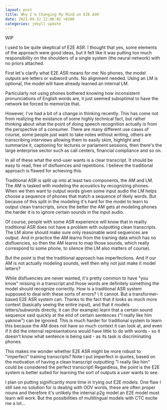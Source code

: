 ```yaml
---
layout: post
title: Why I'm Changing My Mind on E2E ASR 
date: 2021-04-12 12:06:02 +0200
categories: jekyll update
---
```


WIP

I used to be quite skeptical of E2E ASR. I thought that yes, some elements of the approach were good ideas, but it felt like it was putting too much responsibility on the shoulders of a single system (the neural network) with no priors attached.

First let's clarify what E2E ASR means for me: No phones, the model outputs are letters or subword units. No alignment needed. Using an LM is optional, the model will have already learned an internal LM.

Particularly not using phones bothered knowing how inconsistent pronunciations of English words are, it just seemed suboptimal to have the network be forced to memorize that. 

However, I've had a bit of a change in thinking recently. This has come not from realizing the existance of some highly technical fact, but rather thinking about what the point of doing speech recognition actually is from the perspective of a consumer. There are many different use cases of course, some people just want to take notes without writing, others are transcribing interviews allowing them to easily skim, highlight and summarize it, captioning for lectures or parlament sessions, then there's the large enterprise sector such as call centers, financial compliance and so on.

In all of these what the end-user wants is a clear transcript. It should be easy to read, free of disfluences and repetitions. I believe the traditional approach is flawed for achieving this. 

Traditional ASR is split up into at least two components, the AM and LM. The AM is tasked with modeling the acoustics by recognizing phones. When we then want to output words given some input audio the LM helps choose a sequence of phones that match a sequence of likely words. But because of this split in the modeling it's hard for the model to learn to output clean transcripts, since the better the AM gets at modeling phones the harder it is to ignore certain sounds in the input audio.

Of course, people with some ASR experience will know that in reality traditional ASR does not have a problem with outputting clean transcripts. The LM alone should make sure only reasonable word sequences are output. And in practice the AM learns from the training data which has no disfluencies, so then the AM learns to map those sounds, which really correspond to some phone, to silence (the LM also matters of course).

But the point is that the traditional approach has imperfections. And if our AM is not actually modeling sounds, well then why not just make it model letters? 

While disfluencies are never wanted, it's pretty common to have "you know" missing in a transcript and those words are definitely something the model should recognize correctly. How is a traditional ASR system supposed to deal with these sorts of errors? \\
It cannot. But a transformer-based E2E ASR system can. Thanks to the fact that it looks as much more context (basically seeing the entire input), and that it models letters/subwords directly, it can (for example) learn that a certain sound sequence said quickly at the end of certain sentences ("I really like him yaknow") can be ignored. This is much harder for traditional system to learn this because the AM does not have so much context it can look at, and even if it did the internal representations would have little to do with words - so it doesn't know what sentence is being said - as its task is discriminating phones. 

This makes me wonder whether E2E ASR might be more robust to "imperfect" training transcripts? Note I put imperfect in quotes, based on the motivation of having a clean transcript outputting "I really like him" could be considered the perfect transcript! Regardless, the point is the E2E system is better suited for learning the sort of outputs a user wants to see. 

I plan on putting significantly more time in trying out E2E models. One flaw I still see no solution for is dealing with OOV words, these are often proper nouns and therefore it's unlikely the internal p2g model an E2E model must learn will work. But the possibilities of multilingual models with CTC excite me a lot...
